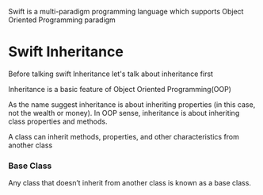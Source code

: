 Swift is a multi-paradigm programming language which supports Object Oriented Programming paradigm

# Swift Inheritance

Before talking swift Inheritance let's talk about inheritance first

Inheritance is a basic feature of Object Oriented Programming(OOP)

As the name suggest inheritance is about inheriting properties (in this case, not the wealth or money).
In OOP sense, inheritance is about inheriting class properties and methods.

A class can inherit methods, properties, and other characteristics from another class

### Base Class

Any class that doesn’t inherit from another class is known as a base class.
